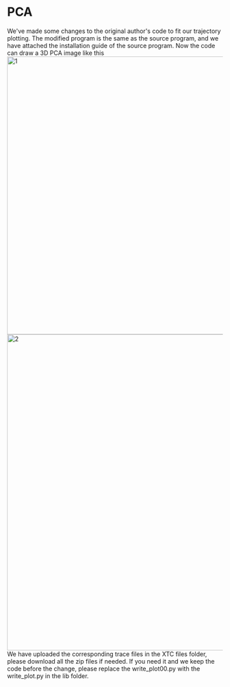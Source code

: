 # PCA
We've made some changes to the original author's code to fit our trajectory plotting.
The modified program is the same as the source program, and we have attached the installation guide of the source program.
Now the code can draw a 3D PCA image like this
<img width="647" alt="1" src="https://github.com/user-attachments/assets/3a21345d-7772-40db-b43c-bee6d9870798" />
<img width="736" alt="2" src="https://github.com/user-attachments/assets/64bf0874-8d3a-4b54-a075-1fc6165d66ea" />
We have uploaded the corresponding trace files in the XTC files folder, please download all the zip files if needed.
If you need it and we keep the code before the change, please replace the write_plot00.py with the write_plot.py in the lib folder.
